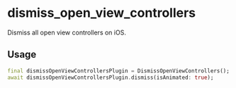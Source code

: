 # dismiss_open_view_controllers

Dismiss all open view controllers on iOS.

## Usage

```dart
final dismissOpenViewControllersPlugin = DismissOpenViewControllers();
await dismissOpenViewControllersPlugin.dismiss(isAnimated: true);
```

